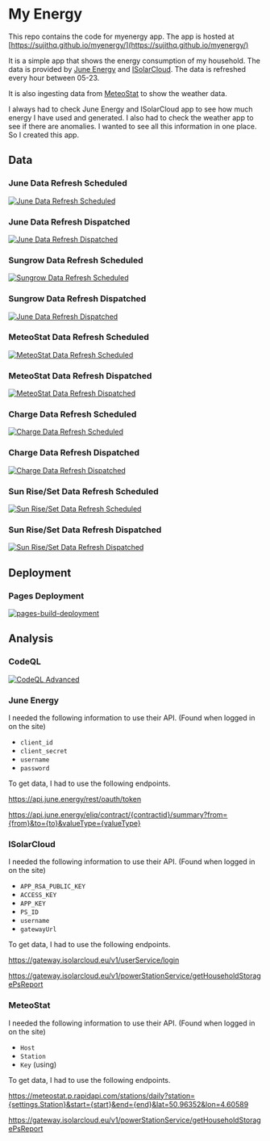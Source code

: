 # My Energy

This repo contains the code for myenergy app. The app is hosted at [https://sujithq.github.io/myenergy/](https://sujithq.github.io/myenergy/)

It is a simple app that shows the energy consumption of my household. The data is provided by [June Energy](https://www.june.energy/) and [ISolarCloud](https://www.isolarcloud.com/). The data is refreshed every hour between 05-23.

It is also ingesting data from [MeteoStat](https://meteostat.net/) to show the weather data.

I always had to check June Energy and ISolarCloud app to see how much energy I have used and generated. I also had to check the weather app to see if there are anomalies. I wanted to see all this information in one place. So I created this app.

## Data
### June Data Refresh Scheduled
[![June Data Refresh Scheduled](https://github.com/sujithq/myenergy/actions/workflows/JuneData.yml/badge.svg?branch=main&event=schedule)](https://github.com/sujithq/myenergy/actions/workflows/JuneData.yml)

### June Data Refresh Dispatched
[![June Data Refresh Dispatched](https://github.com/sujithq/myenergy/actions/workflows/JuneData.yml/badge.svg?branch=main&event=workflow_dispatch)](https://github.com/sujithq/myenergy/actions/workflows/JuneData.yml)

### Sungrow Data Refresh Scheduled
[![Sungrow Data Refresh Scheduled](https://github.com/sujithq/myenergy/actions/workflows/SungrowData.yml/badge.svg?branch=main&event=schedule)](https://github.com/sujithq/myenergy/actions/workflows/SungrowData.yml)

### Sungrow Data Refresh Dispatched
[![June Data Refresh Dispatched](https://github.com/sujithq/myenergy/actions/workflows/SungrowData.yml/badge.svg?branch=main&event=workflow_dispatch)](https://github.com/sujithq/myenergy/actions/workflows/SungrowData.yml)


### MeteoStat Data Refresh Scheduled
[![MeteoStat Data Refresh Scheduled](https://github.com/sujithq/myenergy/actions/workflows/MeteoStatData.yml/badge.svg?branch=main&event=schedule)](https://github.com/sujithq/myenergy/actions/workflows/MeteoStatData.yml)

### MeteoStat Data Refresh Dispatched
[![MeteoStat Data Refresh Dispatched](https://github.com/sujithq/myenergy/actions/workflows/MeteoStatData.yml/badge.svg?branch=main&event=workflow_dispatch)](https://github.com/sujithq/myenergy/actions/workflows/MeteoStatData.yml)

### Charge Data Refresh Scheduled
[![Charge Data Refresh Scheduled](https://github.com/sujithq/myenergy/actions/workflows/Charge.yml/badge.svg?branch=main&event=schedule)](https://github.com/sujithq/myenergy/actions/workflows/Charge.yml)

### Charge Data Refresh Dispatched
[![Charge Data Refresh Dispatched](https://github.com/sujithq/myenergy/actions/workflows/Charge.yml/badge.svg?branch=main&event=workflow_dispatch)](https://github.com/sujithq/myenergy/actions/workflows/Charge.yml)


### Sun Rise/Set Data Refresh Scheduled
[![Sun Rise/Set Data Refresh Scheduled](https://github.com/sujithq/myenergy/actions/workflows/SunRiseSet.yml/badge.svg?branch=main&event=schedule)](https://github.com/sujithq/myenergy/actions/workflows/SunRiseSet.yml)

### Sun Rise/Set Data Refresh Dispatched
[![Sun Rise/Set Data Refresh Dispatched](https://github.com/sujithq/myenergy/actions/workflows/SunRiseSet.yml/badge.svg?branch=main&event=workflow_dispatch)](https://github.com/sujithq/myenergy/actions/workflows/SunRiseSet.yml)


## Deployment
### Pages Deployment
[![pages-build-deployment](https://github.com/sujithq/myenergy/actions/workflows/pages/pages-build-deployment/badge.svg?branch=gh-pages)](https://github.com/sujithq/myenergy/actions/workflows/pages/pages-build-deployment)

## Analysis

### CodeQL

[![CodeQL Advanced](https://github.com/sujithq/myenergy/actions/workflows/codeql.yml/badge.svg)](https://github.com/sujithq/myenergy/actions/workflows/codeql.yml)

### June Energy

I needed the following information to use their API. (Found when logged in on the site)

- `client_id`
- `client_secret`
- `username`
- `password`

To get data, I had to use the following endpoints.

https://api.june.energy/rest/oauth/token

https://api.june.energy/eliq/contract/{contractid}/summary?from={from}&to={to}&valueType={valueType}

### ISolarCloud

I needed the following information to use their API. (Found when logged in on the site)

- `APP_RSA_PUBLIC_KEY`
- `ACCESS_KEY`
- `APP_KEY`
- `PS_ID`
- `username`
- `gatewayUrl`

To get data, I had to use the following endpoints.

https://gateway.isolarcloud.eu/v1/userService/login

https://gateway.isolarcloud.eu/v1/powerStationService/getHouseholdStoragePsReport

### MeteoStat

I needed the following information to use their API. (Found when logged in on the site)

- `Host`
- `Station`
- `Key` (using)

To get data, I had to use the following endpoints.

https://meteostat.p.rapidapi.com/stations/daily?station={settings.Station}&start={start}&end={end}&lat=50.96352&lon=4.60589

https://gateway.isolarcloud.eu/v1/powerStationService/getHouseholdStoragePsReport

